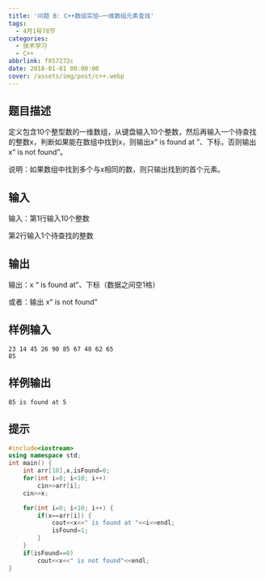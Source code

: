 ```yaml
---
title: '问题 B: C++数组实验—一维数组元素查找'
tags:
  - 4月1号78节
categories:
  - 技术学习
  - C++
abbrlink: f857272c
date: 2018-01-01 00:00:00
cover: /assets/img/post/c++.webp
---
```


## 题目描述



定义包含10个整型数的一维数组，从键盘输入10个整数，然后再输入一个待查找的整数x，判断如果能在数组中找到x，则输出x“ is found at ”、下标，否则输出x“ is not found”。



说明：如果数组中找到多个与x相同的数，则只输出找到的首个元素。



## 输入



输入：第1行输入10个整数



第2行输入1个待查找的整数



## 输出



输出：x “ is found at”、下标（数据之间空1格）



或者：输出 x“ is not found”



## 样例输入

```
23 14 45 26 90 85 67 48 62 65
85
```

## 样例输出

```
85 is found at 5
```

## 提示

```c++
#include<iostream>
using namespace std;
int main() {
	int arr[10],x,isFound=0;
	for(int i=0; i<10; i++)
		cin>>arr[i];
	cin>>x;

	for(int i=0; i<10; i++) {
		if(x==arr[i]) {
			cout<<x<<" is found at "<<i<<endl;
			isFound=1;
		}
	}
	if(isFound==0)
		cout<<x<<" is not found"<<endl;
}
```

